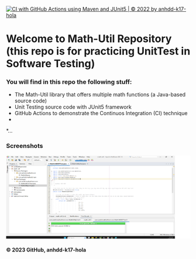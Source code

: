 [![CI with GitHub Actions using Maven and JUnit5 | © 2022 by anhdd-k17-hola](https://github.com/anhdd17/mathutil-junit5/actions/workflows/maven-ci.yml/badge.svg)](https://github.com/anhdd17/mathutil-junit5/actions/workflows/maven-ci.yml)

# Welcome to Math-Util Repository (this repo is for practicing UnitTest in Software Testing)
### You will find in this repo the following stuff:
* The Math-Util library that offers multiple math functions (a Java-based source code)
* Unit Testing source code with JUnit5 framework
* GitHub Actions to demonstrate the Continuos Integration (CI) technique
* 
*...

### Screenshots
![DDT & TDD with JUnit5](https://github.com/anhdd17/math-util/blob/main/images/DDT%20with%20Junit.png)


#### © 2023 GitHub, anhdd-k17-hola